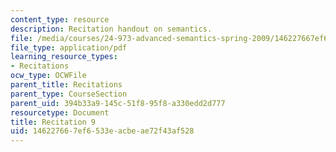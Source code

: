 ```yaml
---
content_type: resource
description: Recitation handout on semantics.
file: /media/courses/24-973-advanced-semantics-spring-2009/146227667ef6533eacbeae72f43af528_MIT24_973s09_rec09.pdf
file_type: application/pdf
learning_resource_types:
- Recitations
ocw_type: OCWFile
parent_title: Recitations
parent_type: CourseSection
parent_uid: 394b33a9-145c-51f8-95f8-a330edd2d777
resourcetype: Document
title: Recitation 9
uid: 14622766-7ef6-533e-acbe-ae72f43af528
---
```

